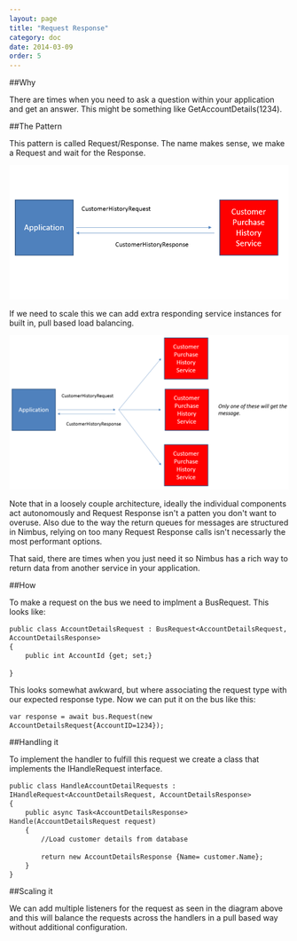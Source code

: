 ```yaml
---
layout: page
title: "Request Response"
category: doc
date: 2014-03-09
order: 5
---
```


##Why

There are times when you need to ask a question within your application and get an answer. This might be something like GetAccountDetails(1234). 


##The Pattern

This pattern is called Request/Response. The name makes sense, we make a Request and wait for the Response. 

![](../images/RequestResponse.png)

If we need to scale this we can add extra responding service instances for built in, pull based load balancing.

![](../images/RequestResponseScaled.png)


Note that in a loosely couple architecture, ideally the individual components act autonomously and Request Response isn't a patten you don't want to overuse. Also due to the way the return queues for messages are structured in Nimbus, relying on too many Request Response calls isn't necessarly the most performant options.

That said, there are times when you just need it so Nimbus has a rich way to return data from another service in your application.


##How

To make a request on the bus we need to implment a BusRequest. This looks like:

	public class AccountDetailsRequest : BusRequest<AccountDetailsRequest, AccountDetailsResponse>
	{
		public int AccountId {get; set;}
	
	}

This looks somewhat awkward, but where associating the request type with our expected response type. Now we can put it on the bus like this:

	var response = await bus.Request(new AccountDetailsRequest{AccountID=1234});



##Handling it

To implement the handler to fulfill this request we create a class that implements the IHandleRequest interface.

	public class HandleAccountDetailRequests : IHandleRequest<AccountDetailsRequest, AccountDetailsResponse>
	{
    	public async Task<AccountDetailsResponse> Handle(AccountDetailsRequest request)
        {
            //Load customer details from database

            return new AccountDetailsResponse {Name= customer.Name};
        }
	}


##Scaling it

We can add multiple listeners for the request as seen in the diagram above and this will balance the requests across the handlers in a pull based way without additional configuration.